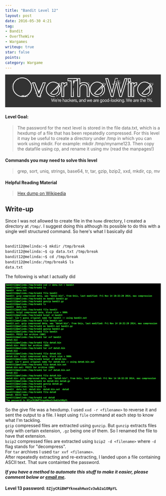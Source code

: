 ```yaml
---
title: "Bandit Level 12"
layout: post
date: 2016-05-30 4:21
tag:
- Bandit
- OverTheWire
- Wargames
writeup: true
star: false
points:
category: Wargame
---
```


![OverTheWire logo](/assets/images/OverTheWire/logo.png)

#### Level Goal:

>The password for the next level is stored in the file data.txt, which is a hexdump of a file that has been repeatedly compressed. For this level it may be useful to create a directory under /tmp in which you can work using mkdir. For example: mkdir /tmp/myname123. Then copy the datafile using cp, and rename it using mv (read the manpages!)

#### Commands you may need to solve this level

>grep, sort, uniq, strings, base64, tr, tar, gzip, bzip2, xxd, mkdir, cp, mv

#### Helpful Reading Material

>[Hex dump on Wikipedia](http://en.wikipedia.org/wiki/Hex_dump)

## Write-up

Since I was not allowed to create file in the `home` directory, I created a directory at `/tmp/`. I suggest doing this although its possible to do this with a single well structured command. So here's what I basically did

~~~bash

bandit12@melinda:~$ mkdir /tmp/break
bandit12@melinda:~$ cp data.txt /tmp/break
bandit12@melinda:~$ cd /tmp/break
bandit12@melinda:/tmp/break$ ls
data.txt
~~~

The following is what I actually did

![Solution](/assets/images/OverTheWire/Bandit/level12_solve.png)

So the give file was a hexdump. I used `xxd -r <filename>` to reverse it and sent the output to a file. I kept using `file` command at each step to know what I'm tackling.<br> `gzip` compressed files are extracted using `gunzip`. But `gunzip` extracts files only with certain extension, `.gz` being one of them. So I renamed the file to have that extension. <br>`bzip2` compressed files are extracted using `bzip2 -d <filename>` where `-d` flag stands for "decompress". <br>For `tar` archives I used `tar xvf <filename>`.<br> After repeatedly extracting and re-extracting, I landed upon a file containing ASCII text. That sure containted the password.

***If you have a method to automate this stuff to make it easier, please comment below or [email me](mailto:akash.trehan123@gmail.com).***

#### Level 13 password: `8ZjyCRiBWFYkneahHwxCv3wb2a1ORpYL`
